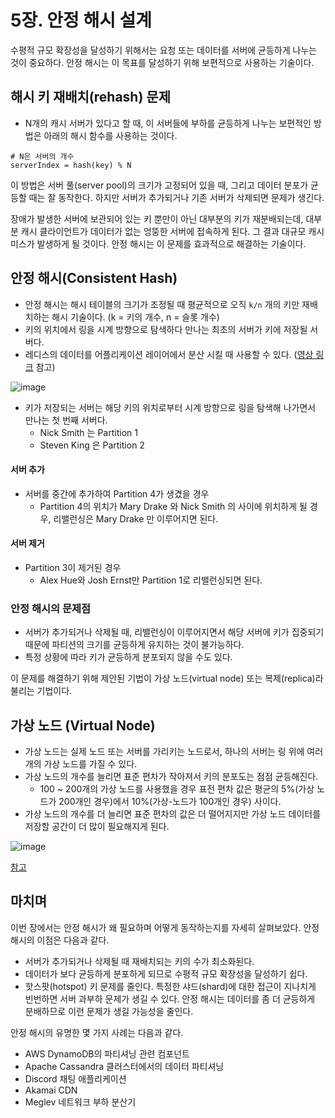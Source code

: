 # 5장. 안정 해시 설계
수평적 규모 확장성을 달성하기 위해서는 요청 또는 데이터를 서버에 균등하게 나누는 것이 중요하다. 안정 해시는 이 목표를 달성하기 위해 보편적으로 사용하는 기술이다.

## 해시 키 재배치(rehash) 문제
- N개의 캐시 서버가 있다고 할 때, 이 서버들에 부하를 균등하게 나누는 보편적인 방법은 아래의 해시 함수를 사용하는 것이다.

```
# N은 서버의 개수
serverIndex = hash(key) % N
```

이 방법은 서버 풀(server pool)의 크기가 고정되어 있을 때, 그리고 데이터 분포가 균등할 때는 잘 동작한다. 하지만 서버가 추가되거나 기존 서버가 삭제되면 문제가 생긴다.

장애가 발생한 서버에 보관되어 있는 키 뿐만이 아닌 대부분의 키가 재분배되는데, 대부분 캐시 클라이언트가 데이터가 없는 엉뚱한 서버에 접속하게 된다. 그 결과 대규모 캐시 미스가 발생하게 될 것이다. 안정 해시는 이 문제를 효과적으로 해결하는 기술이다.

## 안정 해시(Consistent Hash)
- 안정 해시는 해시 테이블의 크기가 조정될 때 평균적으로 오직 `k/n` 개의 키만 재배치하는 해시 기술이다. (k = 키의 개수, n = 슬롯 개수)
- 키의 위치에서 링을 시계 방향으로 탐색하다 만나는 최초의 서버가 키에 저장될 서버다.
- 레디스의 데이터를 어플리케이션 레이어에서 분산 시킬 때 사용할 수 있다. ([영상 링크](https://youtu.be/mPB2CZiAkKM?t=3580) 참고)

![image](https://github.com/alanhakhyeonsong/LetsReadBooks/assets/60968342/ad4d9dda-5d83-4781-8d37-a83e3e2514e8)

- 키가 저장되는 서버는 해당 키의 위치로부터 시계 방향으로 링을 탐색해 나가면서 만나는 첫 번째 서버다.
  - Nick Smith 는 Partition 1
  - Steven King 은 Partition 2

#### 서버 추가
- 서버를 중간에 추가하여 Partition 4가 생겼을 경우
  - Partition 4의 위치가 Mary Drake 와 Nick Smith 의 사이에 위치하게 될 경우, 리밸런싱은 Mary Drake 만 이루어지면 된다.

#### 서버 제거
- Partition 3이 제거된 경우
  - Alex Hue와 Josh Ernst만 Partition 1로 리밸런싱되면 된다.

### 안정 해시의 문제점
- 서버가 추가되거나 삭제될 때, 리밸런싱이 이루어지면서 해당 서버에 키가 집중되기 때문에 파티션의 크기를 균등하게 유지하는 것이 불가능하다.
- 특정 상황에 따라 키가 균등하게 분포되지 않을 수도 있다.

이 문제를 해결하기 위해 제안된 기법이 가상 노드(virtual node) 또는 복제(replica)라 불리는 기법이다.

## 가상 노드 (Virtual Node)
- 가상 노드는 실제 노드 또는 서버를 가리키는 노드로서, 하나의 서버는 링 위에 여러 개의 가상 노드를 가질 수 있다.
- 가상 노드의 개수를 늘리면 표준 편차가 작아져서 키의 분포도는 점점 균등해진다.
  - 100 ~ 200개의 가상 노드를 사용했을 경우 표전 편차 값은 평균의 5%(가상 노드가 200개인 경우)에서 10%(가상-노드가 100개인 경우) 사이다.
- 가상 노드의 개수를 더 늘리면 표준 편차의 값은 더 떨어지지만 가상 노드 데이터를 저장할 공간이 더 많이 필요해지게 된다.

![image](https://github.com/alanhakhyeonsong/LetsReadBooks/assets/60968342/cd03295d-b10c-46b3-9e18-268f545ffb60)

[참고](https://liuzhenglaichn.gitbook.io/system-design/advanced/consistent-hashing)

## 마치며
이번 장에서는 안정 해시가 왜 필요하며 어떻게 동작하는지를 자세히 살펴보았다. 안정 해시의 이점은 다음과 같다.
- 서버가 추가되거나 삭제될 때 재배치되는 키의 수가 최소화된다.
- 데이터가 보다 균등하게 분포하게 되므로 수평적 규모 확장성을 달성하기 쉽다.
- 핫스팟(hotspot) 키 문제를 줄인다. 특정한 샤드(shard)에 대한 접근이 지나치게 빈번하면 서버 과부하 문제가 생길 수 있다. 안정 해시는 데이터를 좀 더 균등하게 분배하므로 이런 문제가 생길 가능성을 줄인다.

안정 해시의 유명한 몇 가지 사례는 다음과 같다.
- AWS DynamoDB의 파티셔닝 관련 컴포넌트
- Apache Cassandra 클러스터에서의 데이터 파티셔닝
- Discord 채팅 애플리케이션
- Akamai CDN
- Meglev 네트워크 부하 분산기